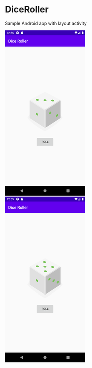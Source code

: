 # DiceRoller
Sample Android app with layout activity

<img src="snapshot/screenshot_1.png" alt="Jetpack Compose Samples" width="256" /> <img src="snapshot/screenshot_2.png" alt="Jetpack Compose Samples" width="256" /> 